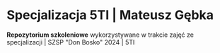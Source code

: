 # Specjalizacja 5TI | Mateusz Gębka
**Repozytorium szkoleniowe** wykorzystywane w trakcie zajęć ze specjalizacji | SZSP "Don Bosko" 2024 | 5TI

